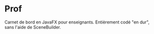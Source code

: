 # Prof
Carnet de bord en JavaFX pour enseignants. Entièrement codé "en dur", sans l'aide de SceneBuilder.
